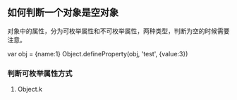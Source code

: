 ## 如何判断一个对象是空对象

对象中的属性，分为可枚举属性和不可枚举属性，两种类型，判断为空的时候需要注意。

var obj = {name:1}
Object.defineProperty(obj, 'test', {value:3})

### 判断可枚举属性方式

1. Object.k
